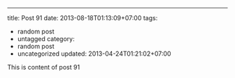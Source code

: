 ---
title: Post 91
date: 2013-08-18T01:13:09+07:00
tags:
  - random post
  - untagged
category:
  - random post
  - uncategorized
updated: 2013-04-24T01:21:02+07:00

This is content of post 91